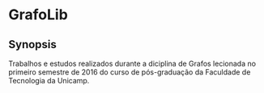 # GrafoLib
## Synopsis

Trabalhos e estudos realizados durante a diciplina de Grafos lecionada no primeiro semestre de 2016 do curso de pós-graduação da Faculdade de Tecnologia da Unicamp.

